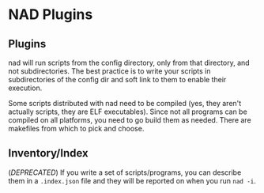 # NAD Plugins

## Plugins

nad will run scripts from the config directory, only from that
directory, and not subdirectories. The best practice is to write your
scripts in subdirectories of the config dir and soft link to them to
enable their execution.

Some scripts distributed with nad need to be compiled (yes, they aren't
actually scripts, they are ELF executables).  Since not all programs
can be compiled on all platforms, you need to go build them as needed.
There are makefiles from which to pick and choose.

## Inventory/Index
(_DEPRECATED_)
If you write a set of scripts/programs, you can describe them in a
`.index.json` file and they will be reported on when you run `nad -i`.
